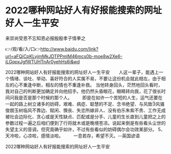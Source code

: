 # 2022哪种网站好人有好报能搜索的网址好人一生平安
来崇尚受恩不忘知恩必报殷殷孝子情拳之

👉/观/看/入/口👉http://www.baidu.com/link?url=aFQjCpKLyjmMkJDTPPmIM46mcs0b-moe8w2Xe6-iLGqpxJgfWTUHTnAr0yehHs6i&wd

2022哪种网站好人有好报能搜索的网址好人一生平安　　人这一辈子，能遇上一个情绪、谈吐、举动、喜好符合的人实属不易，不要让这份机会就此相左，由于相左的心不重逢中断，相左的情也不重逢补救。
当他转身回头，茫然地回头看时，我对自己的判断更加确定并向他招手。他仍然头昏眼花，眼睛转向我，花了很长时间问我是否是那个时候的那个人。
　　即是在如许一个苦短的人生，运气还要在一起的路上树立诸多的妨碍，艰难、病症、聪慧的不足、念书绝望、与风致风骚俊朗玉树临风不靠边、赋闲、懊丧、失恋所嫁非人、没有伯乐朱紫不贵、工作无成被社会边际化、贪心或是天性缺点、匹配或是分手、儿童的生长直到儿童把之上的参数过程一遍之后咱们便到了行将就木或是晚境苍凉。说起来倒是有些看头尘世的失望主义的音调，但究竟确乎如许，不过有些看似的妨碍偶尔会功效某部分。
	5、天冷啦，心凉啦，感情淡啦。
	　　一息若存，希望不灭。--英国谚语

2022哪种网站好人有好报能搜索的网址好人一生平安
